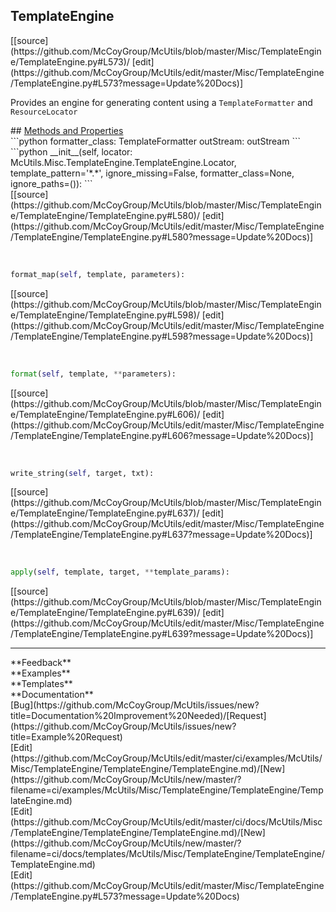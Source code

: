 ## <a id="McUtils.Misc.TemplateEngine.TemplateEngine.TemplateEngine">TemplateEngine</a> 

<div class="docs-source-link" markdown="1">
[[source](https://github.com/McCoyGroup/McUtils/blob/master/Misc/TemplateEngine/TemplateEngine.py#L573)/
[edit](https://github.com/McCoyGroup/McUtils/edit/master/Misc/TemplateEngine/TemplateEngine.py#L573?message=Update%20Docs)]
</div>

Provides an engine for generating content using a
`TemplateFormatter` and `ResourceLocator`







<div class="collapsible-section">
 <div class="collapsible-section collapsible-section-header" markdown="1">
## <a class="collapse-link" data-toggle="collapse" href="#methods" markdown="1"> Methods and Properties</a> <a class="float-right" data-toggle="collapse" href="#methods"><i class="fa fa-chevron-down"></i></a>
 </div>
 <div class="collapsible-section collapsible-section-body collapse show" id="methods" markdown="1">
 ```python
formatter_class: TemplateFormatter
outStream: outStream
```
<a id="McUtils.Misc.TemplateEngine.TemplateEngine.TemplateEngine.__init__" class="docs-object-method">&nbsp;</a> 
```python
__init__(self, locator: McUtils.Misc.TemplateEngine.TemplateEngine.Locator, template_pattern='*.*', ignore_missing=False, formatter_class=None, ignore_paths=()): 
```
<div class="docs-source-link" markdown="1">
[[source](https://github.com/McCoyGroup/McUtils/blob/master/Misc/TemplateEngine/TemplateEngine/TemplateEngine.py#L580)/
[edit](https://github.com/McCoyGroup/McUtils/edit/master/Misc/TemplateEngine/TemplateEngine/TemplateEngine.py#L580?message=Update%20Docs)]
</div>


<a id="McUtils.Misc.TemplateEngine.TemplateEngine.TemplateEngine.format_map" class="docs-object-method">&nbsp;</a> 
```python
format_map(self, template, parameters): 
```
<div class="docs-source-link" markdown="1">
[[source](https://github.com/McCoyGroup/McUtils/blob/master/Misc/TemplateEngine/TemplateEngine/TemplateEngine.py#L598)/
[edit](https://github.com/McCoyGroup/McUtils/edit/master/Misc/TemplateEngine/TemplateEngine/TemplateEngine.py#L598?message=Update%20Docs)]
</div>


<a id="McUtils.Misc.TemplateEngine.TemplateEngine.TemplateEngine.format" class="docs-object-method">&nbsp;</a> 
```python
format(self, template, **parameters): 
```
<div class="docs-source-link" markdown="1">
[[source](https://github.com/McCoyGroup/McUtils/blob/master/Misc/TemplateEngine/TemplateEngine/TemplateEngine.py#L606)/
[edit](https://github.com/McCoyGroup/McUtils/edit/master/Misc/TemplateEngine/TemplateEngine/TemplateEngine.py#L606?message=Update%20Docs)]
</div>


<a id="McUtils.Misc.TemplateEngine.TemplateEngine.TemplateEngine.write_string" class="docs-object-method">&nbsp;</a> 
```python
write_string(self, target, txt): 
```
<div class="docs-source-link" markdown="1">
[[source](https://github.com/McCoyGroup/McUtils/blob/master/Misc/TemplateEngine/TemplateEngine/TemplateEngine.py#L637)/
[edit](https://github.com/McCoyGroup/McUtils/edit/master/Misc/TemplateEngine/TemplateEngine/TemplateEngine.py#L637?message=Update%20Docs)]
</div>


<a id="McUtils.Misc.TemplateEngine.TemplateEngine.TemplateEngine.apply" class="docs-object-method">&nbsp;</a> 
```python
apply(self, template, target, **template_params): 
```
<div class="docs-source-link" markdown="1">
[[source](https://github.com/McCoyGroup/McUtils/blob/master/Misc/TemplateEngine/TemplateEngine/TemplateEngine.py#L639)/
[edit](https://github.com/McCoyGroup/McUtils/edit/master/Misc/TemplateEngine/TemplateEngine/TemplateEngine.py#L639?message=Update%20Docs)]
</div>
 </div>
</div>












---


<div markdown="1" class="text-secondary">
<div class="container">
  <div class="row">
   <div class="col" markdown="1">
**Feedback**   
</div>
   <div class="col" markdown="1">
**Examples**   
</div>
   <div class="col" markdown="1">
**Templates**   
</div>
   <div class="col" markdown="1">
**Documentation**   
</div>
   <div class="col" markdown="1">
   
</div>
   <div class="col" markdown="1">
   
</div>
   <div class="col" markdown="1">
   
</div>
</div>
  <div class="row">
   <div class="col" markdown="1">
[Bug](https://github.com/McCoyGroup/McUtils/issues/new?title=Documentation%20Improvement%20Needed)/[Request](https://github.com/McCoyGroup/McUtils/issues/new?title=Example%20Request)   
</div>
   <div class="col" markdown="1">
[Edit](https://github.com/McCoyGroup/McUtils/edit/master/ci/examples/McUtils/Misc/TemplateEngine/TemplateEngine/TemplateEngine.md)/[New](https://github.com/McCoyGroup/McUtils/new/master/?filename=ci/examples/McUtils/Misc/TemplateEngine/TemplateEngine/TemplateEngine.md)   
</div>
   <div class="col" markdown="1">
[Edit](https://github.com/McCoyGroup/McUtils/edit/master/ci/docs/McUtils/Misc/TemplateEngine/TemplateEngine/TemplateEngine.md)/[New](https://github.com/McCoyGroup/McUtils/new/master/?filename=ci/docs/templates/McUtils/Misc/TemplateEngine/TemplateEngine/TemplateEngine.md)   
</div>
   <div class="col" markdown="1">
[Edit](https://github.com/McCoyGroup/McUtils/edit/master/Misc/TemplateEngine/TemplateEngine.py#L573?message=Update%20Docs)   
</div>
   <div class="col" markdown="1">
   
</div>
   <div class="col" markdown="1">
   
</div>
   <div class="col" markdown="1">
   
</div>
</div>
</div>
</div>
